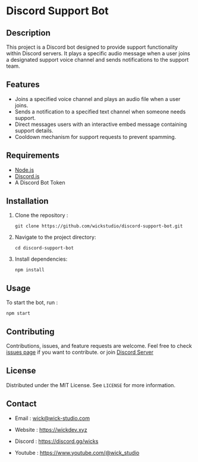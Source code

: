 # Discord Support Bot

## Description
This project is a Discord bot designed to provide support functionality within Discord servers. It plays a specific audio message when a user joins a designated support voice channel and sends notifications to the support team.

## Features
- Joins a specified voice channel and plays an audio file when a user joins.
- Sends a notification to a specified text channel when someone needs support.
- Direct messages users with an interactive embed message containing support details.
- Cooldown mechanism for support requests to prevent spamming.

## Requirements
- [Node.js](https://nodejs.org/)
- [Discord.js](https://discord.js.org/#/)
- A Discord Bot Token

## Installation
1. Clone the repository :
   ```
   git clone https://github.com/wickstudio/discord-support-bot.git
   ```
2. Navigate to the project directory:
   ```
   cd discord-support-bot
   ```
3. Install dependencies:
   ```
   npm install
   ```

## Usage
To start the bot, run :
```
npm start
```

## Contributing
Contributions, issues, and feature requests are welcome. Feel free to check [issues page]([link-to-your-issues-page](https://github.com/wickstudio/Discord-Support-Bot/issues)) if you want to contribute. or join [Discord Server](https://discord.gg/wicks)

## License
Distributed under the MIT License. See `LICENSE` for more information.

## Contact

- Email : wick@wick-studio.com

- Website : https://wickdev.xyz

- Discord : https://discord.gg/wicks

- Youtube : https://www.youtube.com/@wick_studio
